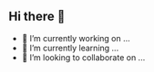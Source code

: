 ## Hi there 👋

- 🔭 I’m currently working on ...
- 🌱 I’m currently learning ...
- 👯 I’m looking to collaborate on ...

<!--
**RaghavLOHIA43/RaghavLOHIA43** is a ✨ _special_ ✨ repository because its `README.md` (this file) appears on your GitHub profile.

Here are some ideas to get you started:

- 🔭 I’m currently working on ...
- 🌱 I’m currently learning ...
- 👯 I’m looking to collaborate on ...
- 🤔 I’m looking for help with ...
- 💬 Ask me about ...
- 📫 How to reach me: ...
- 😄 Pronouns: ...
- ⚡ Fun fact: ...
-->
